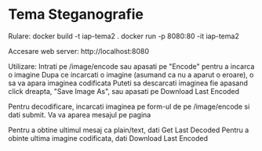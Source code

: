 # Tema Steganografie

Rulare:
docker build -t iap-tema2 .
docker run -p 8080:80 -it iap-tema2

Accesare web server:
http://localhost:8080

Utilizare:
Intrati pe /image/encode sau apasati pe "Encode" pentru a incarca o imagine
Dupa ce incarcati o imagine (asumand ca nu a aparut o eroare), o sa va apara imaginea codificata
Puteti sa descarcati imaginea fie apasand click dreapta, "Save Image As", sau apasati pe Download Last Encoded

Pentru decodificare, incarcati imaginea pe form-ul de pe /image/encode si dati submit. Va va aparea mesajul pe pagina

Pentru a obtine ultimul mesaj ca plain/text, dati Get Last Decoded
Pentru a obinte ultima imagine codificata, dati Download Last Encoded
